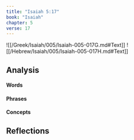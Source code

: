 ```yaml
---
title: "Isaiah 5:17"
book: "Isaiah"
chapter: 5
verse: 17
---
```

![[/Greek/Isaiah/005/Isaiah-005-017G.md#Text]]
![[/Hebrew/Isaiah/005/Isaiah-005-017H.md#Text]]

## Analysis

#### Words

#### Phrases

#### Concepts

## Reflections
